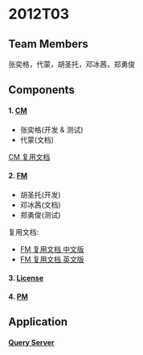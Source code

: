 # 2012T03

## Team Members

张奕格，代蒙，胡圣托，邓冰茜，郑勇俊

## Components

#### 1. [CM](https://github.com/TJSoftwareReuse/2012T03/tree/master/CM)

- 张奕格(开发 & 测试)
- 代蒙(文档)

[CM 复用文档](https://github.com/TJSoftwareReuse/2012T03/blob/master/CM/CM%E5%A4%8D%E7%94%A8%E6%96%87%E6%A1%A3.pdf)

#### 2. [FM](https://github.com/TJSoftwareReuse/2012T03/tree/master/FM)

- 胡圣托(开发)
- 邓冰茜(文档)
- 郑勇俊(测试)

复用文档:

- [FM 复用文档 中文版](https://github.com/TJSoftwareReuse/2012T03/blob/master/FM/FM-Reuse%20Document-cn.md)
- [FM 复用文档 英文版](https://github.com/TJSoftwareReuse/2012T03/blob/master/FM/FM-Reuse%20Document-en.md)

#### 3. [License](https://github.com/TJSoftwareReuse/2012T10)

#### 4. [PM](https://github.com/TJSoftwareReuse/2012T10)

## Application

#### [Query Server](https://github.com/TJSoftwareReuse/2012T03/tree/master/QueryServer)
